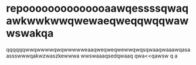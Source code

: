# repoooooooooooooaawqessssqwaqawkwwkwwqwewaeqweqqwqqwawwswakqa
qqqqqqwwqwwwwqwqwwwwweaaqweqweqwewwqwqsqwaaqwaaawqasaassswwwqakwzwaszkewwwa
wwswaaaqsedqwaaq
qwa<<qawsw
q
a
